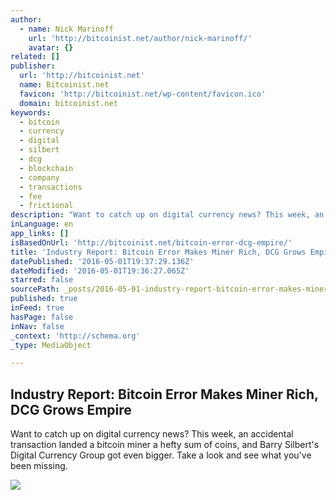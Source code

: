 ```yaml
---
author:
  - name: Nick Marinoff
    url: 'http://bitcoinist.net/author/nick-marinoff/'
    avatar: {}
related: []
publisher:
  url: 'http://bitcoinist.net'
  name: Bitcoinist.net
  favicon: 'http://bitcoinist.net/wp-content/favicon.ico'
  domain: bitcoinist.net
keywords:
  - bitcoin
  - currency
  - digital
  - silbert
  - dcg
  - blockchain
  - company
  - transactions
  - fee
  - frictional
description: "Want to catch up on digital currency news? This week, an accidental transaction landed a bitcoin miner a hefty sum of coins, and Barry Silbert's Digital Currency Group got even bigger. Take a look and see what you've been missing."
inLanguage: en
app_links: []
isBasedOnUrl: 'http://bitcoinist.net/bitcoin-error-dcg-empire/'
title: 'Industry Report: Bitcoin Error Makes Miner Rich, DCG Grows Empire'
datePublished: '2016-05-01T19:37:29.136Z'
dateModified: '2016-05-01T19:36:27.065Z'
starred: false
sourcePath: _posts/2016-05-01-industry-report-bitcoin-error-makes-miner-rich-dcg-grows-e.md
published: true
inFeed: true
hasPage: false
inNav: false
_context: 'http://schema.org'
_type: MediaObject

---
```

<article style=""><h1>Industry Report: Bitcoin Error Makes Miner Rich, DCG Grows Empire</h1><p>Want to catch up on digital currency news? This week, an accidental transaction landed a bitcoin miner a hefty sum of coins, and Barry Silbert's Digital Currency Group got even bigger. Take a look and see what you've been missing.</p><img src="https://bitmate.net/wp-content/uploads/bitcoin-error-1024x970.png" /></article>